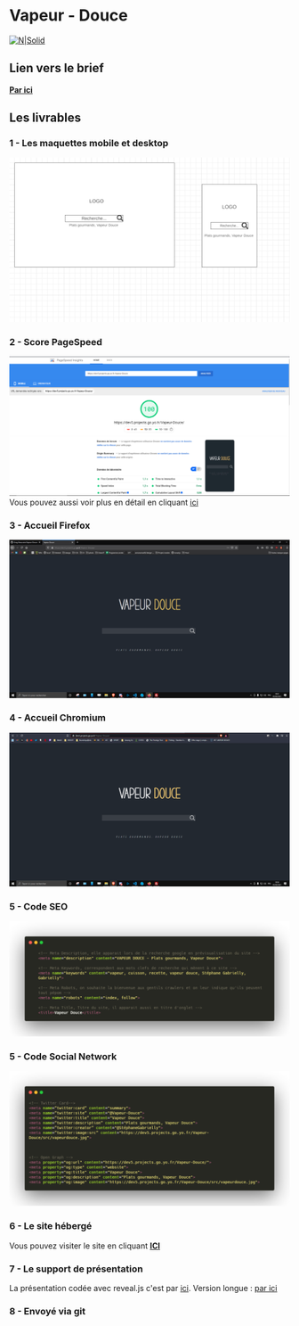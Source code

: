 # Vapeur - Douce

[![N|Solid](https://dev5.projects.go.yo.fr/Vapeur-Douce/src/vapeurdouce.jpg)](https://dev5.projects.go.yo.fr/Vapeur-Douce/index.php)

## Lien vers le brief
**[Par ici](https://cryptpad.roflcopter.fr/pad/#/2/pad/view/lDU+GpKhMr+t6RJ0wafENdcXUisQ9NgEMN9bGpwdG4k/)**

## Les livrables
### 1 - Les maquettes mobile et desktop
![](https://raw.githubusercontent.com/Greg-Beaucaire/Vapeur-Douce/main/screenshots/maquetteMobile.PNG)

### 2 - Score PageSpeed
![](https://raw.githubusercontent.com/Greg-Beaucaire/Vapeur-Douce/main/screenshots/pageSpeed.PNG)
Vous pouvez aussi voir plus en détail en cliquant [ici](https://developers.google.com/speed/pagespeed/insights/?hl=fr&url=https%3A%2F%2Fdev5.projects.go.yo.fr%2FVapeur-Douce%2F) 

### 3 - Accueil Firefox
![](https://raw.githubusercontent.com/Greg-Beaucaire/Vapeur-Douce/main/screenshots/pageAccueilFirefox.PNG)

### 4 - Accueil Chromium
![](https://raw.githubusercontent.com/Greg-Beaucaire/Vapeur-Douce/main/screenshots/pageAccueilChromium.PNG)

### 5 - Code SEO
![](https://raw.githubusercontent.com/Greg-Beaucaire/Vapeur-Douce/main/screenshots/ExtraitCodeMeta.png)

### 5 - Code Social Network
![](https://raw.githubusercontent.com/Greg-Beaucaire/Vapeur-Douce/main/screenshots/ExtraitCodeSocialNetwork.png)

### 6 - Le site hébergé
Vous pouvez visiter le site en cliquant **[ICI](https://dev5.projects.go.yo.fr/Vapeur-Douce/)**

### 7 - Le support de présentation
La présentation codée avec reveal.js c'est par [ici](http://dev5.projects.go.yo.fr/PRESEVAL/vraipres.html). Version longue : [par ici](http://dev5.projects.go.yo.fr/PRESEVAL/)

### 8 - Envoyé via git 
